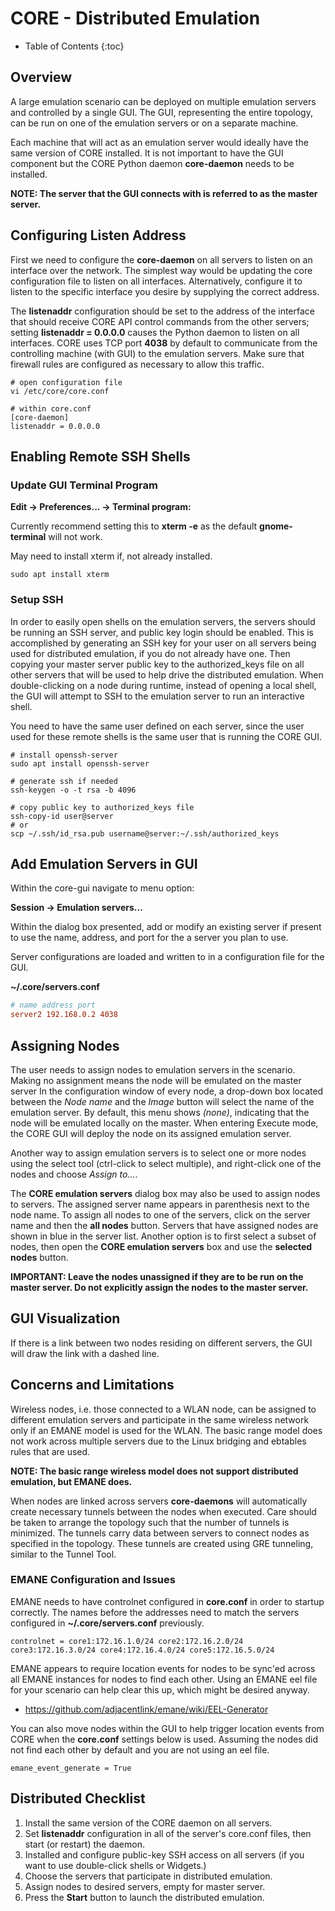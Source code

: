 # CORE - Distributed Emulation

* Table of Contents
{:toc}

## Overview

A large emulation scenario can be deployed on multiple emulation servers and
controlled by a single GUI. The GUI, representing the entire topology, can be
run on one of the emulation servers or on a separate machine.

Each machine that will act as an emulation server would ideally have the
 same version of CORE installed. It is not important to have the GUI component 
 but the CORE Python daemon **core-daemon** needs to be installed.
 
**NOTE: The server that the GUI connects with is referred to as 
the master server.**

## Configuring Listen Address

First we need to configure the **core-daemon** on all servers to listen on an
interface over the network. The simplest way would be updating the core 
configuration file to listen on all interfaces. Alternatively, configure it to
listen to the specific interface you desire by supplying the correct address.

The **listenaddr** configuration should be set to the address of the interface
that should receive CORE API control commands from the other servers; 
setting **listenaddr = 0.0.0.0** causes the Python daemon to listen on all
interfaces. CORE uses TCP port **4038** by default to communicate from the 
controlling machine (with GUI) to the emulation servers. Make sure that 
firewall rules are configured as necessary to allow this traffic.

```shell
# open configuration file
vi /etc/core/core.conf

# within core.conf
[core-daemon]
listenaddr = 0.0.0.0
```

## Enabling Remote SSH Shells

### Update GUI Terminal Program

**Edit -> Preferences... -> Terminal program:**

Currently recommend setting this to **xterm -e** as the default 
**gnome-terminal** will not work.

May need to install xterm if, not already installed.

```shell
sudo apt install xterm
```

### Setup SSH

In order to easily open shells on the emulation servers, the servers should be
running an SSH server, and public key login should be enabled. This is
accomplished by generating an SSH key for your user on all servers being used
for distributed emulation, if you do not already have one. Then copying your
master server public key to the authorized_keys file on all other servers that
will be used to help drive the distributed emulation. When double-clicking on a
node during runtime, instead of opening a local shell, the GUI will attempt to
SSH to the emulation server to run an interactive shell. 

You need to have the same user defined on each server, since the user used 
for these remote shells is the same user that is running the CORE GUI.

```shell
# install openssh-server
sudo apt install openssh-server

# generate ssh if needed
ssh-keygen -o -t rsa -b 4096

# copy public key to authorized_keys file
ssh-copy-id user@server
# or
scp ~/.ssh/id_rsa.pub username@server:~/.ssh/authorized_keys
```

## Add Emulation Servers in GUI

Within the core-gui navigate to menu option:

**Session -> Emulation servers...**

Within the dialog box presented, add or modify an existing server if present
to use the name, address, and port for the a server you plan to use.

Server configurations are loaded and written to in a configuration file for
the GUI.

**~/.core/servers.conf**
```conf
# name address port
server2 192.168.0.2 4038
```

## Assigning Nodes

The user needs to assign nodes to emulation servers in the scenario. Making no
assignment means the node will be emulated on the master server
In the configuration window of every node, a drop-down box located between
the *Node name* and the *Image* button will select the name of the emulation
server. By default, this menu shows *(none)*, indicating that the node will
be emulated locally on the master. When entering Execute mode, the CORE GUI
will deploy the node on its assigned emulation server.

Another way to assign emulation servers is to select one or more nodes using
the select tool (ctrl-click to select multiple), and right-click one of the
nodes and choose *Assign to...*.

The **CORE emulation servers** dialog box may also be used to assign nodes to
servers. The assigned server name appears in parenthesis next to the node name.
To assign all nodes to one of the servers, click on the server name and then
the **all nodes** button. Servers that have assigned nodes are shown in blue in
the server list. Another option is to first select a subset of nodes, then open
the **CORE emulation servers** box and use the **selected nodes** button.

**IMPORTANT: Leave the nodes unassigned if they are to be run on the master 
server. Do not explicitly assign the nodes to the master server.**

## GUI Visualization

If there is a link between two nodes residing on different servers, the GUI
will draw the link with a dashed line.

## Concerns and Limitations

Wireless nodes, i.e. those connected to a WLAN node, can be assigned to
different emulation servers and participate in the same wireless network
only if an EMANE model is used for the WLAN. The basic range model does 
not work across multiple servers due to the Linux bridging and ebtables 
rules that are used.

**NOTE: The basic range wireless model does not support distributed emulation,
but EMANE does.**
 
When nodes are linked across servers **core-daemons** will automatically 
create necessary tunnels between the nodes when executed. Care should be taken
to arrange the topology such that the number of tunnels is minimized. The 
tunnels carry data between servers to connect nodes as specified in the topology.
These tunnels are created using GRE tunneling, similar to the Tunnel Tool.

### EMANE Configuration and Issues

EMANE needs to have controlnet configured in **core.conf** in order to startup correctly.
The names before the addresses need to match the servers configured in 
**~/.core/servers.conf** previously.

```shell
controlnet = core1:172.16.1.0/24 core2:172.16.2.0/24 core3:172.16.3.0/24 core4:172.16.4.0/24 core5:172.16.5.0/24
```

EMANE appears to require location events for nodes to be sync'ed across
all EMANE instances for nodes to find each other. Using an EMANE eel file
for your scenario can help clear this up, which might be desired anyway.

* https://github.com/adjacentlink/emane/wiki/EEL-Generator

You can also move nodes within the GUI to help trigger location events from
CORE when the **core.conf** settings below is used. Assuming the nodes
did not find each other by default and you are not using an eel file.

```shell
emane_event_generate = True
```

## Distributed Checklist

1. Install the same version of the CORE daemon on all servers.
1. Set **listenaddr** configuration in all of the server's core.conf files,
then start (or restart) the daemon.
1. Installed and configure public-key SSH access on all servers (if you want to use
double-click shells or Widgets.)
1. Choose the servers that participate in distributed emulation.
1. Assign nodes to desired servers, empty for master server.
1. Press the **Start** button to launch the distributed emulation.
